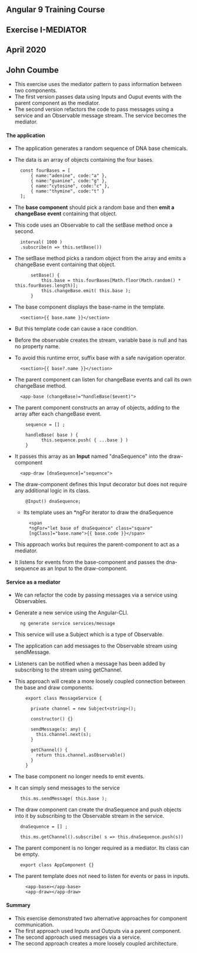 ## Angular 9 Training Course
## Exercise I-MEDIATOR
## April 2020
## John Coumbe 

- This exercise uses the mediator pattern to pass information between two components.
- The first version passes data using Inputs and Ouput events with the parent component as the mediator.
- The second version refactors the code to pass messages using a service and an Observable message stream. The service becomes the mediator.

#### The application
- The application generates a random sequence of DNA base chemicals. 
- The data is an array of objects containing the four bases.

		const fourBases = [
		    { name:"adenine", code:"a" },
		    { name:"guanine", code:"g" },
		    { name:"cytosine", code:"c" },
		    { name:"thymine", code:"t" }
		];
		
- The **base component** should pick a random base and then **emit a changeBase event** containing that object.
- This code uses an Observable to call the setBase method once a second.

		interval( 1000 )
		.subscribe(n => this.setBase())
		
- The setBase method picks a random object from the array and emits a changeBase event containing that object.

			setBase() {
				this.base = this.fourBases[Math.floor(Math.random() * this.fourBases.length)];
				this.changeBase.emit( this.base );
			}

- The base component displays the base-name in the template. 

		<section>{{ base.name }}</section>
		
- But this template code can cause a race condition.
- Before the observable creates the stream, variable base is null and has no property name.
- To avoid this runtime error, suffix base with a safe navigation operator. 

		<section>{{ base?.name }}</section>
		
- The parent component can listen for changeBase events and call its own changeBase method.

		<app-base (changeBase)="handleBase($event)">
		
- The parent component constructs an array of objects, adding to the array after each changeBase event.

		  sequence = [] ;
		
		  handleBase( base ) {
				this.sequence.push( { ...base } )
		  }
		  
- It passes this array as an **Input** named "dnaSequence" into the draw-component

		<app-draw [dnaSequence]="sequence">
		
- The draw-component defines this Input decorator but does not require any additional logic in its class.

		  @Input() dnaSequence;
		  
	- Its template uses an *ngFor iterator to draw the dnaSequence

			<span 
			*ngFor="let base of dnaSequence" class="square" 
			[ngClass]="base.name">{{ base.code }}</span>
			
- This approach works but requires the parent-component to act as a mediator.
- It listens for events from the base-component and passes the dna-sequence as an Input to the draw-component.

#### Service as a mediator

- We can refactor the code by passing messages via a service using Observables.
- Generate a new service using the Angular-CLI.

		ng generate service services/message
		
- This service will use a Subject which is a type of Observable.
- The application can add messages to the Observable stream using sendMessage. 
- Listeners can be notified when a message has been added by subscribing to the stream using getChannel.
- This approach will create a more loosely coupled connection between the base and draw components.

		  export class MessageService {
		
		    private channel = new Subject<string>();
		
		    constructor() {}
		
		    sendMessage(s: any) {
		      this.channel.next(s);
		    }
		
		    getChannel() {
		      return this.channel.asObservable()
		    }
		  }
		  
- The base component no longer needs to emit events.
- It can simply send messages to the service

		this.ms.sendMessage( this.base );
		
- The draw component can create the dnaSequence and push objects into it by subscribing to the Observable stream in the service.

		dnaSequence = [] ;
		
		this.ms.getChannel().subscribe( s => this.dnaSequence.push(s))
		
- The parent component is no longer required as a mediator. Its class can be empty.

		export class AppComponent {}
		
- The parent template does not need to listen for events or pass in inputs.

		  <app-base></app-base>
		  <app-draw></app-draw>
		  
#### Summary

- This exercise demonstrated two alternative approaches for component communication.
- The first approach used Inputs and Outputs via a parent component.
- The second approach used	 messages via a service.
- The second approach creates a more loosely coupled architecture.  
